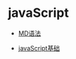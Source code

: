 # javaScript

- [MD语法](https://github.com/success666/javaScript/blob/master/MD/MD.md)

- [javaScript基础](https://github.com/success666/javaScript/blob/master/javaScript/javaScript_base.md)
